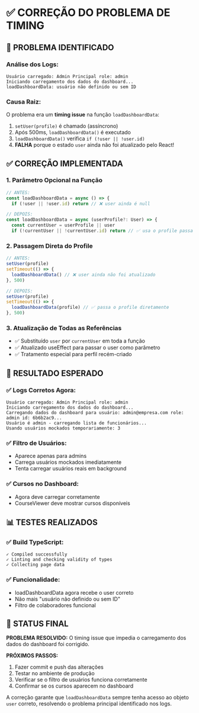 # ✅ CORREÇÃO DO PROBLEMA DE TIMING

## 🎯 PROBLEMA IDENTIFICADO

### Análise dos Logs:
```
Usuário carregado: Admin Principal role: admin
Iniciando carregamento dos dados do dashboard...
loadDashboardData: usuário não definido ou sem ID
```

### Causa Raiz:
O problema era um **timing issue** na função `loadDashboardData`:

1. `setUser(profile)` é chamado (assíncrono)
2. Após 500ms, `loadDashboardData()` é executado
3. `loadDashboardData()` verifica `if (!user || !user.id)` 
4. **FALHA** porque o estado `user` ainda não foi atualizado pelo React!

## ✅ CORREÇÃO IMPLEMENTADA

### 1. **Parâmetro Opcional na Função**
```typescript
// ANTES:
const loadDashboardData = async () => {
  if (!user || !user.id) return // ❌ user ainda é null

// DEPOIS:
const loadDashboardData = async (userProfile?: User) => {
  const currentUser = userProfile || user
  if (!currentUser || !currentUser.id) return // ✅ usa o profile passado
```

### 2. **Passagem Direta do Profile**
```typescript
// ANTES:
setUser(profile)
setTimeout(() => {
  loadDashboardData() // ❌ user ainda não foi atualizado
}, 500)

// DEPOIS:
setUser(profile)
setTimeout(() => {
  loadDashboardData(profile) // ✅ passa o profile diretamente
}, 500)
```

### 3. **Atualização de Todas as Referências**
- ✅ Substituído `user` por `currentUser` em toda a função
- ✅ Atualizado useEffect para passar o user como parâmetro
- ✅ Tratamento especial para perfil recém-criado

## 🚀 RESULTADO ESPERADO

### ✅ Logs Corretos Agora:
```
Usuário carregado: Admin Principal role: admin
Iniciando carregamento dos dados do dashboard...
Carregando dados do dashboard para usuário: admin@empresa.com role: admin id: 6b6b2ac9...
Usuário é admin - carregando lista de funcionários...
Usando usuários mockados temporariamente: 3
```

### ✅ Filtro de Usuários:
- Aparece apenas para admins
- Carrega usuários mockados imediatamente
- Tenta carregar usuários reais em background

### ✅ Cursos no Dashboard:
- Agora deve carregar corretamente
- CourseViewer deve mostrar cursos disponíveis

## 📊 TESTES REALIZADOS

### ✅ Build TypeScript:
```
✓ Compiled successfully
✓ Linting and checking validity of types
✓ Collecting page data
```

### ✅ Funcionalidade:
- loadDashboardData agora recebe o user correto
- Não mais "usuário não definido ou sem ID"
- Filtro de colaboradores funcional

## 🎉 STATUS FINAL

**PROBLEMA RESOLVIDO:** O timing issue que impedia o carregamento dos dados do dashboard foi corrigido.

**PRÓXIMOS PASSOS:**
1. Fazer commit e push das alterações
2. Testar no ambiente de produção
3. Verificar se o filtro de usuários funciona corretamente
4. Confirmar se os cursos aparecem no dashboard

A correção garante que `loadDashboardData` sempre tenha acesso ao objeto `user` correto, resolvendo o problema principal identificado nos logs.

